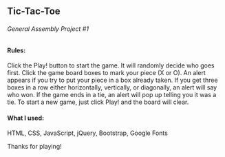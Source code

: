 ## Tic-Tac-Toe 
###### General Assembly Project #1

#### Rules:

Click the Play! button to start the game. It will randomly decide who goes first. Click the game board boxes to mark your piece (X or O). An alert appears if you try to put your piece in a box already taken. If you get three boxes in a row either horizontally, vertically, or diagonally, an alert will say who won. If the game ends in a tie, an alert will pop up telling you it was a tie. To start a new game, just click Play! and the board will clear.

#### What I used:

HTML, CSS, JavaScript, jQuery, Bootstrap, Google Fonts

Thanks for playing!

